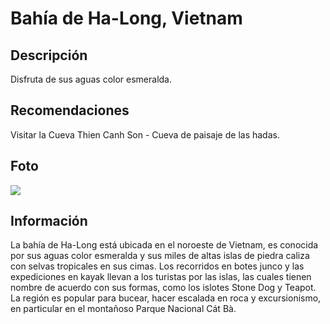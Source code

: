 # Bahía de Ha-Long, Vietnam

## Descripción
Disfruta de sus aguas color esmeralda.

## Recomendaciones
Visitar la Cueva Thien Canh Son - Cueva de paisaje de las hadas.

## Foto
![](https://www.topasiatour.com/pic/Vietnam/city/hanoi/guide/halong-bay.jpg)

## Información
La bahía de Ha-Long está ubicada en el noroeste de Vietnam, es conocida por sus aguas color esmeralda y sus miles de altas islas de piedra caliza con selvas tropicales en sus cimas. Los recorridos en botes junco y las expediciones en kayak llevan a los turistas por las islas, las cuales tienen nombre de acuerdo con sus formas, como los islotes Stone Dog y Teapot. La región es popular para bucear, hacer escalada en roca y excursionismo, en particular en el montañoso Parque Nacional Cát Bà.

